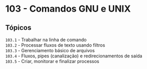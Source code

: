 # 103 - Comandos GNU e UNIX

## Tópicos

`103.1` - Trabalhar na linha de comando \
`103.2` - Processar fluxos de texto usando filtros \
`103.3` - Gerenciamento básico de arquivos \
`103.4` - Fluxos, pipes (canalização) e redirecionamentos de saída \
`103.5` - Criar, monitorar e finalizar processos


